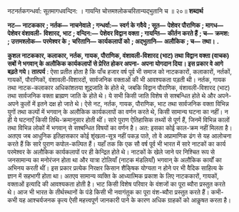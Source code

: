  

नटनर्तकगन्धर्वा: सूतमागधवन्दिन: । गायन्ति चोत्तमश्लोकचरितान्यद्भुतानि च ॥ २०॥ **शब्दार्थ** 

**नट—** **नाटककार** **; नर्तक—** **नाचनेवाले** **; गन्धर्वा:—** **स्वर्ग के गवैये** **; सूत—** **पेशेवर पौराणिक** **; मागध—** **पेशेवर वंशावली-** **विशारद, भाट** **; वन्दिन:—** **पेशेवर विद्वान वक्ता** **; गायन्ति—** **कीर्तन करते हैं** **; च—** **क्रमश:** **; उत्तमश्लोक—** **परमेश्वर के** **;** **चरितानि—** **कार्यकलापों को** **; अद्भुतानि—** **अलौकिक** **; च—** **तथा।** **.** 

**कुशल नाटककार, कलाकार, नर्तक, गायक, पौराणिक, वंशावली-विशारद (भाट) तथा** **विद्वान वक्ता (वाचक) सबों ने भगवान् के अलौकिक कार्यकलापों से प्रेरित होकर अपना-** **अपना योगदान दिया। इस प्रकार वे आगे बढ़ते गये।** **तात्पर्य** : ऐसा प्रतीत होता है कि पाँच हजार वर्ष पूर्व भी समाज को नाटककारों, कलाकारों, नर्तकों, गायकों, पौराणिकों, वंशावली-विशारदों, सार्वजनिक वक्ताओं की भी आवश्यकता पड़ती थी। नर्तक, गायक तथा नाटक-कलाकार अधिकांशतया शूद्रजाति के होते थे, जबकि विद्वान पौराणिक, वंशावली-विशारद (भाट) तथा सार्वजनिक वक्ता ब्राह्मण जाति के होते थे। ये सभी किसी जाति विशेष से सश्बन्धित होते थे और अपने-अपने कुलों में इतने दक्ष हो जाते थे। ऐसे नट, नर्तक, गायक, पौराणिक, भाट तथा सार्वजनिक वक्ता विभिन्न युगों तथा कल्पों में भगवान् के अलौकिक कार्यकलापों का वर्णन करते थे, किसी सामान्य घटना का नहीं। न ही ये घटनाएँ किसी तिथि-क्रमानुसार होती थीं। सारे पुराण ऐतिहासिक तथ्यों से पूर्ण हैं, जिनमें विभिन्न कालों तथा विभिन्न लोकों में भगवान् से सश्बन्धित विषयों का वर्णन है। अत: इसका कोई काल-क्रम नहीं मिलता है। अतएव जब आधुनिक इतिहासकार कोई शृंखला-सूत्र नहीं पकड़ पाते, तो वे अप्रामाणिक ढंग से यह आलोचना करते हैं कि सारे पुराण कपोल-कल्पित हैं। यहाँ तक कि एक सौ वर्ष पूर्व भी भारत में सारे नाटकों का कार्य परमेश्वर के अलौकिक कार्यकलापों पर ही केन्द्रित होते थे। नाटकों के खेले जाने पर निश्चित रूप से जनसामान्य का मनोरंजन होता था और यात्रा टोलियाँ (नाटक मंडलियाँ) भगवान् के अलौकिक कार्यों का अभिनय करती थीं। इस प्रकार प्रत्येक निरक्षर किसान शैकि्षक योग्यता न होने पर भी वैदिक साहित्य के ज्ञान में सहभागी होता था। अतएव सामान्य व्यक्ति के आध्यात्मिक प्रकाश के लिए नाटककारों, गायकों, वक्ताओं इत्यादि की आवश्यकता होती है। भाट किसी विशेष परिवार के वंशजों का पूरा ब्यौरा प्रस्तुत करते थे। आज भी भारत के तीर्थस्थानों के पंडे किसी भी नवागंतुक का पूरा वंश-ब्यौरा प्रस्तुत करते हैं। कभी-कभी यह आश्चर्यजनक कृत्य ऐसी महत्त्वपूर्ण जानकारी पाने के कारण अधिक ग्राहकों को आकॢषत करता है। 